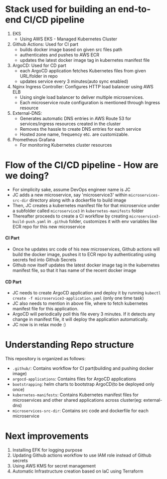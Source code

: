 
# Stack used for building an end-to-end CI/CD pipeline

1. EKS
   - Using AWS EKS - Managed Kubernetes Cluster
2. Github Actions: Used for CI part
   - builds docker image based on given src files path
   - authenticates and pushes to AWS ECR
   - updates the latest docker image tag in kubernetes manifest file
3. ArgoCD: Used for CD part
   - each ArgoCD application fetches Kubernetes files from given URL/folder in repo
   - updates service every 3 minutes(auto sync enabled)
2. Nginx Ingress Controller: Configures HTTP load balancer using AWS ELB
   - Using single load balancer to deliver multiple microservices. 
   - Each microservice route configuration is mentioned through Ingress resource
3. External-DNS: 
   - Generates automatic DNS entries in AWS Route 53 for services/ingress resources created in the cluster
   - Removes the hassle to create DNS entries for each service
   - Hosted zone name, frequency etc. are customizable.
4. Prometheus Grafana
   - For monitoring Kubernetes cluster resources

# Flow of the CI/CD pipeline - How are we doing?

- For simplicity sake, assume DevOps engineer name is JC
- JC adds a new microservice, say 'microservice3' within `microservices-src-dir` directory along with a dockerfile to build image
- Then, JC creates a kubernetes manifest file for that microservice under a subfolder called `microservice3` in `kubernetes-manifests` folder
- Thereafter proceeds to create a CI workflow by creating `microservice3-build-push.yaml` in `.github` folder, customizes it with env variables like ECR repo for this new microservice


#### CI Part

- Once he updates src code of his new microservices, Github actions will build the docker image, pushes it to ECR repo by authenticating using secrets fed into Github Secrets
- Github now itself updates the latest docker image tag in the kubernetes manifest file, so that it has name of the recent docker image

#### CD Part

- JC needs to create ArgoCD application and deploy it by running `kubectl create -f microservice3-application.yaml` (only one time task)
- JC also needs to mention in above file, where to fetch kubernetes manifest file for this application. 
- ArgoCD will periodically poll this file every 3 minutes. If it detects any change in manifest file, it will deploy the application automatically. 
- JC now is in relax mode :)


# Understanding Repo structure

This repository is organized as follows:

- `.github/`: Contains workflow for CI part(building and pushing docker image)
- `argocd-applications`: Contains files for ArgoCD applications
- `bootstrapping`: helm charts to bootstrap ArgoCD(to be deployed only once)
- `kubernetes-manifests`: Contains Kubernetes manifest files for microservices and other shared applications across cluster(eg: external-dns)
- `microservices-src-dir`: Contains src code and dockerfile for each microservice 


# Next improvements

1. Installing EFK for logging purpose
2. Updating Github actions workflow to use IAM role instead of Github secrets
3. Using AWS KMS for secret management
4. Automatic Infrastructure creation based on IaC using Terraform